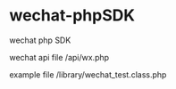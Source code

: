 wechat-phpSDK
=============

wechat php SDK

wechat api file /api/wx.php

example file /library/wechat_test.class.php
